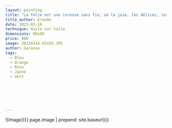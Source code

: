 ```yaml
---
layout: painting
title: "La folie est une ivresse sans fin, où la joie, les délices, les enchantements se renouvellent sans cesse."    
title_author: Erasme   
date: 2023-03-16
technique: Huile sur toile
dimensions: 80x80
price: 800
image: 20230316-92x65.JPG
author: Garanse
tags:
  - Bleu
  - Orange
  - Rose
  - Jaune
  - Vert
  
  
 
  
  
  
---
```

![Image]({{ page.image | prepend: site.baseurl}})

